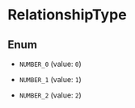 

# RelationshipType

## Enum


* `NUMBER_0` (value: `0`)

* `NUMBER_1` (value: `1`)

* `NUMBER_2` (value: `2`)



